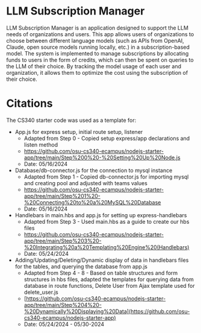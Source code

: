 # LLM Subscription Manager
LLM Subscription Manager is an application designed to support the LLM needs of organizations and users. This app allows users of organizations to choose between different language models (such as APIs from OpenAI, Claude, open source models running locally, etc.) in a subscription-based model.
The system is implemented to manage subscriptions by allocating funds to users in the form of credits, which can then be spent on queries to the LLM of their choice. By tracking the model usage of each user and organization, it allows them to optimize the cost using the subscription of their choice.


# Citations
The CS340 starter code was used as a template for:

* App.js for express setup, initial route setup, listener
  * Adapted from Step 0 - Copied setup express/app declarations and listen method
  * https://github.com/osu-cs340-ecampus/nodejs-starter-app/tree/main/Step%200%20-%20Setting%20Up%20Node.js
  * Date: 05/16/2024
* Database/db-connector.js for the connection to mysql instance
  * Adapted from Step 1 - Copied db-connector.js for importing mysql and creating pool and adjusted with teams values
  * https://github.com/osu-cs340-ecampus/nodejs-starter-app/tree/main/Step%201%20-%20Connecting%20to%20a%20MySQL%20Database
  * Date: 05/16/2024
* Handlebars in main.hbs and app.js for setting up express-handlebars
  * Adapted from Step 3 - Used main.hbs as a guide to create our hbs files 
  * https://github.com/osu-cs340-ecampus/nodejs-starter-app/tree/main/Step%203%20-%20Integrating%20a%20Templating%20Engine%20(Handlebars)
  * Date: 05/24/2024
* Adding/Updating/Deleting/Dynamic display of data in handlebars files for the tables, and querying the database from app.js
  * Adapted from Step 4 - 8 - Based on table structures and form structures in hbs files, adapted the templates for querying data from database in route functions, Delete User from Ajax template used for delete_user.js
  * [https://github.com/osu-cs340-ecampus/nodejs-starter-app/tree/main/Step%204%20-%20Dynamically%20Displaying%20Data](https://github.com/osu-cs340-ecampus/nodejs-starter-app)
  * Date: 05/24/2024 - 05/30-2024
